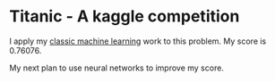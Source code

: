 # Titanic - A kaggle competition

I apply my [classic machine learning](https://github.com/farah-samat/classic-machine-learning) work to this problem. My score is 0.76076.

My next plan to use neural networks to improve my score.
